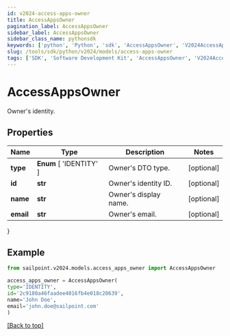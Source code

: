 ```yaml
---
id: v2024-access-apps-owner
title: AccessAppsOwner
pagination_label: AccessAppsOwner
sidebar_label: AccessAppsOwner
sidebar_class_name: pythonsdk
keywords: ['python', 'Python', 'sdk', 'AccessAppsOwner', 'V2024AccessAppsOwner'] 
slug: /tools/sdk/python/v2024/models/access-apps-owner
tags: ['SDK', 'Software Development Kit', 'AccessAppsOwner', 'V2024AccessAppsOwner']
---
```


# AccessAppsOwner

Owner's identity.

## Properties

Name | Type | Description | Notes
------------ | ------------- | ------------- | -------------
**type** |  **Enum** [  'IDENTITY' ] | Owner's DTO type. | [optional] 
**id** | **str** | Owner's identity ID. | [optional] 
**name** | **str** | Owner's display name. | [optional] 
**email** | **str** | Owner's email. | [optional] 
}

## Example

```python
from sailpoint.v2024.models.access_apps_owner import AccessAppsOwner

access_apps_owner = AccessAppsOwner(
type='IDENTITY',
id='2c9180a46faadee4016fb4e018c20639',
name='John Doe',
email='john.doe@sailpoint.com'
)

```
[[Back to top]](#) 

